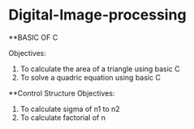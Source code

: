 # Digital-Image-processing

**BASIC OF C

Objectives:
1. To calculate the area of a triangle using basic C
2. To solve a quadric equation using basic C


**Control Structure
Objectives:
1.	To calculate sigma of n1 to n2
2.	To calculate factorial of n

